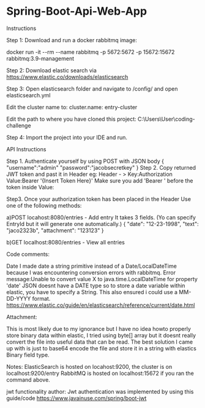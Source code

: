 # Spring-Boot-Api-Web-App
Instructions

Step 1: Download and run a docker rabbitmq image:

docker run -it --rm --name rabbitmq -p 5672:5672 -p 15672:15672 rabbitmq:3.9-management

Step 2: Download elastic search via https://www.elastic.co/downloads/elasticsearch

Step 3: Open elasticsearch folder and navigate to /config/ and open elasticsearch.yml

Edit the cluster name to: cluster.name: entry-cluster

Edit the path to where you have cloned this project: C:\Users\User\coding-challenge

Step 4: Import the project into your IDE and run.

API Instructions

Step 1. Authenticate yourself by using POST with JSON body
{
	"username":"admin"
	"password":"jacobsecretkey"
}
Step 2. Copy returned JWT token and past it in Header
eg: Header - > Key:Authorization Value:Bearer '{Insert Token Here}'
Make sure you add 'Bearer ' before the token inside Value:

Step3. Once your authorization token has been placed in the Header
Use one of the following methods:


a)POST locahost:8080/entries - Add entry
It takes 3 fields.
(Yo can specify EntryId but it will generate one automatically.)
{
        "date": "12-23-1998",
        "text": "jaco2323b",
        "attachment": "123123"
}

b)GET localhost:8080/entries - View all entries


Code comments:

Date
I made date a string primitive instead of a Date/LocalDateTime because I was encountering conversion errors with rabbitmq.
Error message:Unable to convert value X to java.time.LocalDateTime for property 'date'
JSON doesnt have a DATE type so to store a date variable within elastic, you have to specify a String.
This also ensured i could use a MM-DD-YYYY format.
https://www.elastic.co/guide/en/elasticsearch/reference/current/date.html

Attachment:

This is most likely due to my ignorance but I have no idea howto properly store binary data within elastic, I tried using byte[] array but it doesnt really convert the file into useful data that can be read.
The best solution I came up with is just to base64 encode the file and store it in a string with elastics Binary field type.

Notes:
ElasticSearch is hosted on locahost:9200, the cluster is on localhost:9200/entry
RabbitMQ is hosted on localhost:15672 if you ran the command above.

jwt functionality author:
Jwt authentication was implemented by using this guide/code https://www.javainuse.com/spring/boot-jwt

